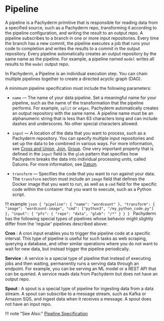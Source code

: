 # Pipeline


A pipeline is a Pachyderm primitive that is responsible for reading data
from a specified source, such as a Pachyderm repo, transforming it
according to the pipeline configuration, and writing the result
to an output repo.
A pipeline subscribes to a branch in one or more input repositories.
Every time the branch has a new commit, the pipeline executes a job
that runs your code to completion and writes the results to a commit
in the output repository. Every pipeline automatically creates
an output repository by the same name as the pipeline. For example,
a pipeline named `model` writes all results to the
`model` output repo.

In Pachyderm, a Pipeline is an individual execution step. You can
chain multiple pipelines together to create a directed acyclic
graph (DAG).

A minimum pipeline specification must include the following parameters:

- `name` — The name of your data pipeline. Set a meaningful name for
  your pipeline, such as the name of the transformation that the
  pipeline performs. For example, `split` or `edges`. Pachyderm
  automatically creates an output repository with the same name.
  A pipeline name must be an alphanumeric string that is less than
  63 characters long and can include dashes and underscores.
  No other special characters allowed.

- `input` — A location of the data that you want to process, such as a
  Pachyderm repository. You can specify multiple input
  repositories and set up the data to be combined in various ways.
  For more information, see [Cross and Union](../datum/cross-union.md), 
  [Join](../datum/join.md), [Group](../datum/group.md).
  One very important property that is defined in the `input` field
  is the `glob` pattern that specifies how Pachyderm breaks the data into
  individual processing units, called Datums. For more information, see
  [Datum](../datum/index.md).

- `transform` — Specifies the code that you want to run against your
  data. The `transform` section must include an `image` field that
  defines the Docker image that you want to
  run, as well as a `cmd` field for the specific code within the
  container that you want to execute, such as a Python script.

!!! example
    ```json
    {
      "pipeline": {
        "name": "wordcount"
      },
      "transform": {
        "image": "wordcount-image",
        "cmd": ["python3", "/my_python_code.py"]
      },
      "input": {
            "pfs": {
                "repo": "data",
                "glob": "/*"
            }
        }
    }
    ```
Pachyderm has the following special types of pipelines whose behavior might slightly differ from the 'regular' pipelines described above:

**Cron**
:   A cron input enables you to trigger the pipeline code at
    a specific interval. This type of pipeline is useful for
    such tasks as web scraping, querying a database, and other
    similar operations where you do not want to wait for new
    data, but instead trigger the pipeline periodically.

**Service**
:   A service is a special type of pipeline that instead of
    executing jobs and then waiting, permanently runs a serving
    data through an endpoint. For example, you can be serving
    an ML model or a REST API that can be queried. A service
    reads data from Pachyderm but does not have an output repo.

**Spout**
:   A spout is a special type of pipeline for ingesting data from
    a data stream. A spout can subscribe to a message stream, such
    as Kafka or Amazon SQS, and ingest data when it receives a
    message. A spout does not have an input repo.

!!! note "See Also:"
    [Pipeline Specification](../../../reference/pipeline_spec.md)
